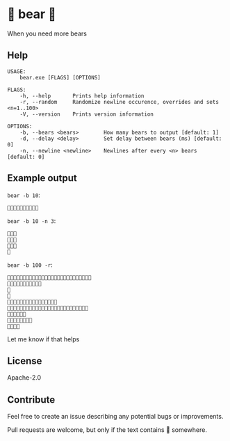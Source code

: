 # 🐻 bear 🐻
When you need more bears

## Help
```
USAGE:
    bear.exe [FLAGS] [OPTIONS]

FLAGS:
    -h, --help       Prints help information
    -r, --random     Randomize newline occurence, overrides and sets <n=1..100>
    -V, --version    Prints version information

OPTIONS:
    -b, --bears <bears>        How many bears to output [default: 1]
    -d, --delay <delay>        Set delay between bears (ms) [default: 0]
    -n, --newline <newline>    Newlines after every <n> bears [default: 0]
```

## Example output
`bear -b 10`:
```
🐻🐻🐻🐻🐻🐻🐻🐻🐻🐻
```

`bear -b 10 -n 3`:
```
🐻🐻🐻
🐻🐻🐻
🐻🐻🐻
🐻
```

`bear -b 100 -r`:
```
🐻🐻🐻🐻🐻🐻🐻🐻🐻🐻🐻🐻🐻🐻🐻🐻🐻🐻🐻🐻🐻🐻🐻🐻🐻🐻🐻
🐻🐻🐻🐻🐻🐻🐻🐻🐻🐻🐻
🐻
🐻
🐻🐻🐻🐻🐻🐻🐻🐻🐻🐻🐻🐻🐻🐻🐻🐻
🐻🐻🐻🐻🐻🐻🐻🐻🐻🐻🐻🐻🐻🐻🐻🐻🐻🐻🐻🐻🐻🐻🐻🐻🐻🐻
🐻🐻🐻🐻🐻🐻
🐻🐻🐻🐻🐻🐻🐻🐻
🐻🐻🐻🐻
```

Let me know if that helps

## License
Apache-2.0

## Contribute
Feel free to create an issue describing any potential bugs or improvements.

Pull requests are welcome, but only if the text contains 🐻 somewhere.
